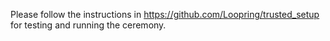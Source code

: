 Please follow the instructions in https://github.com/Loopring/trusted_setup for testing and running the ceremony.
